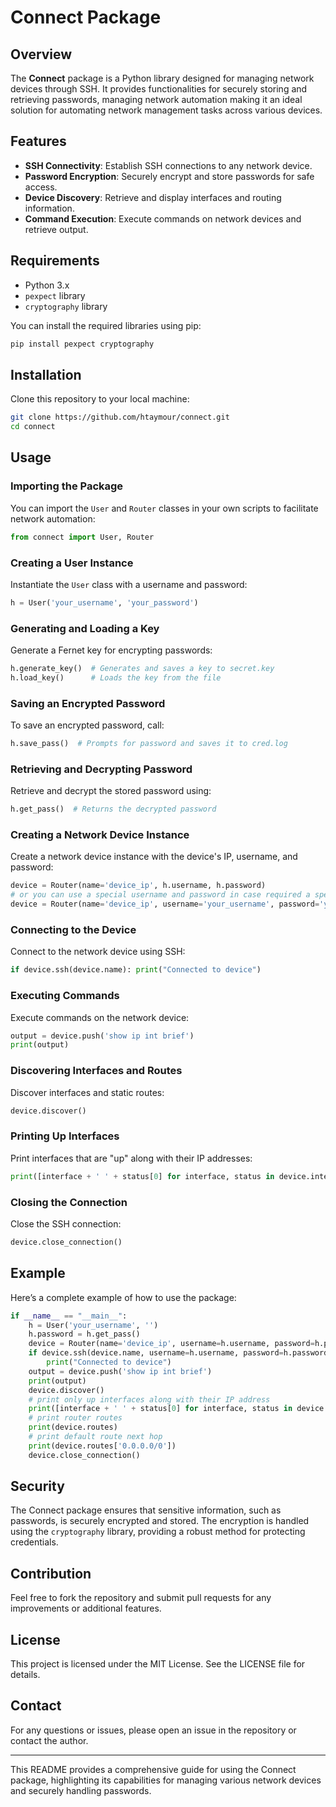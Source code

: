 # Connect Package

## Overview
The **Connect** package is a Python library designed for managing network devices through SSH. It provides functionalities for securely storing and retrieving passwords, managing network automation making it an ideal solution for automating network management tasks across various devices.

## Features
- **SSH Connectivity**: Establish SSH connections to any network device.
- **Password Encryption**: Securely encrypt and store passwords for safe access.
- **Device Discovery**: Retrieve and display interfaces and routing information.
- **Command Execution**: Execute commands on network devices and retrieve output.

## Requirements
- Python 3.x
- `pexpect` library
- `cryptography` library

You can install the required libraries using pip:
```bash
pip install pexpect cryptography
```

## Installation
Clone this repository to your local machine:
```bash
git clone https://github.com/htaymour/connect.git
cd connect
```

## Usage

### Importing the Package
You can import the `User` and `Router` classes in your own scripts to facilitate network automation:
```python
from connect import User, Router
```

### Creating a User Instance
Instantiate the `User` class with a username and password:
```python
h = User('your_username', 'your_password')
```

### Generating and Loading a Key
Generate a Fernet key for encrypting passwords:
```python
h.generate_key()  # Generates and saves a key to secret.key
h.load_key()      # Loads the key from the file
```

### Saving an Encrypted Password
To save an encrypted password, call:
```python
h.save_pass()  # Prompts for password and saves it to cred.log
```

### Retrieving and Decrypting Password
Retrieve and decrypt the stored password using:
```python
h.get_pass()  # Returns the decrypted password
```

### Creating a Network Device Instance
Create a network device instance with the device's IP, username, and password:
```python
device = Router(name='device_ip', h.username, h.password)
# or you can use a special username and password in case required a special logon
device = Router(name='device_ip', username='your_username', password='your_password')
```

### Connecting to the Device
Connect to the network device using SSH:
```python
if device.ssh(device.name): print("Connected to device")
```

### Executing Commands
Execute commands on the network device:
```python
output = device.push('show ip int brief')
print(output)
```

### Discovering Interfaces and Routes
Discover interfaces and static routes:
```python
device.discover()
```

### Printing Up Interfaces
Print interfaces that are "up" along with their IP addresses:
```python
print([interface + ' ' + status[0] for interface, status in device.interface.items() if 'up' in status[1:]])
```

### Closing the Connection
Close the SSH connection:
```python
device.close_connection()
```

## Example
Here’s a complete example of how to use the package:
```python
if __name__ == "__main__":
    h = User('your_username', '')
    h.password = h.get_pass()
    device = Router(name='device_ip', username=h.username, password=h.password)
    if device.ssh(device.name, username=h.username, password=h.password):
        print("Connected to device")
    output = device.push('show ip int brief')
    print(output)
    device.discover()
    # print only up interfaces along with their IP address
    print([interface + ' ' + status[0] for interface, status in device.interface.items() if 'up' in status[1:]])
    # print router routes
    print(device.routes)
    # print default route next hop
    print(device.routes['0.0.0.0/0'])
    device.close_connection()
```

## Security
The Connect package ensures that sensitive information, such as passwords, is securely encrypted and stored. The encryption is handled using the `cryptography` library, providing a robust method for protecting credentials.

## Contribution
Feel free to fork the repository and submit pull requests for any improvements or additional features.

## License
This project is licensed under the MIT License. See the LICENSE file for details.

## Contact
For any questions or issues, please open an issue in the repository or contact the author.

---

This README provides a comprehensive guide for using the Connect package, highlighting its capabilities for managing various network devices and securely handling passwords.
